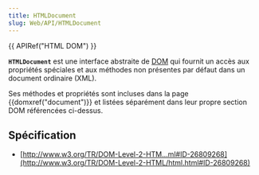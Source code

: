 ```yaml
---
title: HTMLDocument
slug: Web/API/HTMLDocument
---
```


{{ APIRef("HTML DOM") }}

**`HTMLDocument`** est une interface abstraite de [DOM](/fr/docs/Web/API/Document_Object_Model) qui fournit un accès aux propriétés spéciales et aux méthodes non présentes par défaut dans un document ordinaire (XML).

Ses méthodes et propriétés sont incluses dans la page {{domxref("document")}} et listées séparément dans leur propre section DOM référencées ci-dessus.

## Spécification

- [http://www.w3.org/TR/DOM-Level-2-HTM...ml#ID-26809268](http://www.w3.org/TR/DOM-Level-2-HTML/html.html#ID-26809268)
